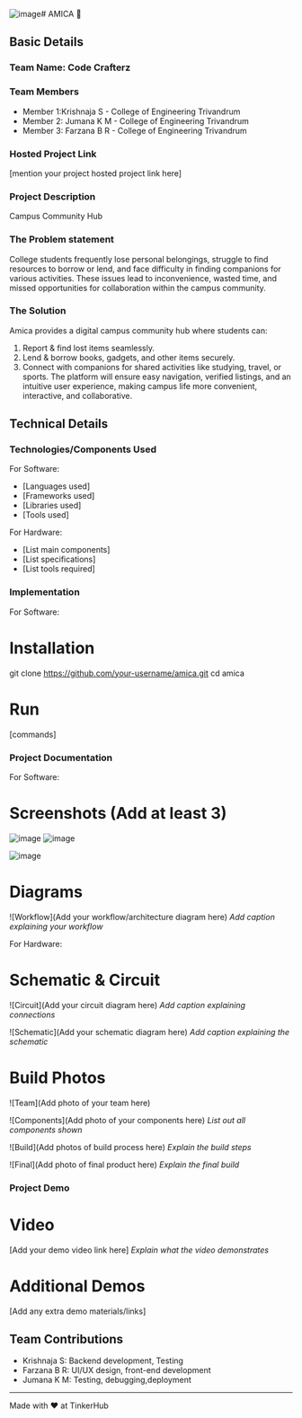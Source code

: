 ![image](https://github.com/user-attachments/assets/7afd468d-5e36-4da0-beb4-04df0cf1e5c6)# AMICA 🎯


## Basic Details
### Team Name: Code Crafterz



### Team Members
- Member 1:Krishnaja S - College of Engineering Trivandrum
- Member 2: Jumana K M - College of Engineering Trivandrum
- Member 3: Farzana B R - College of  Engineering Trivandrum



### Hosted Project Link
[mention your project hosted project link here]

### Project Description
Campus Community Hub

### The Problem statement
College students frequently lose personal belongings, struggle to find resources to borrow or lend, and face difficulty in finding companions for various activities. These issues lead to inconvenience, wasted time, and missed opportunities for collaboration within the campus community.


### The Solution
Amica provides a digital campus community hub where students can:
1. Report & find lost items seamlessly.
2. Lend & borrow books, gadgets, and other items securely.
3. Connect with companions for shared activities like studying, travel, or sports.
The platform will ensure easy navigation, verified listings, and an intuitive user experience, making campus life more convenient, interactive, and collaborative.

## Technical Details
### Technologies/Components Used
For Software:
- [Languages used]
- [Frameworks used]
- [Libraries used]
- [Tools used]

For Hardware:
- [List main components]
- [List specifications]
- [List tools required]

### Implementation
For Software:
# Installation
git clone https://github.com/your-username/amica.git
cd amica


# Run
[commands]

### Project Documentation
For Software:

# Screenshots (Add at least 3)


![image](https://github.com/user-attachments/assets/9c9f29b3-2347-4c59-963e-ecb133734d49)
![image](https://github.com/user-attachments/assets/c8f364e8-a226-4efb-bc9e-b347c9b38642)

![image](https://github.com/user-attachments/assets/81f4a62a-71f0-4520-bb53-04a9587911b5)


# Diagrams
![Workflow](Add your workflow/architecture diagram here)
*Add caption explaining your workflow*

For Hardware:

# Schematic & Circuit
![Circuit](Add your circuit diagram here)
*Add caption explaining connections*

![Schematic](Add your schematic diagram here)
*Add caption explaining the schematic*

# Build Photos
![Team](Add photo of your team here)


![Components](Add photo of your components here)
*List out all components shown*

![Build](Add photos of build process here)
*Explain the build steps*

![Final](Add photo of final product here)
*Explain the final build*

### Project Demo
# Video
[Add your demo video link here]
*Explain what the video demonstrates*

# Additional Demos
[Add any extra demo materials/links]

## Team Contributions
- Krishnaja S: Backend  development, Testing
- Farzana B R: UI/UX design, front-end development
- Jumana K M: Testing, debugging,deployment


---
Made with ❤️ at TinkerHub
